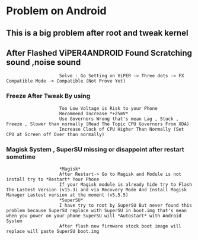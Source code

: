 ﻿# Problem on Android


## This is a big problem after root and tweak kernel 


## After Flashed ViPER4ANDROID Found Scratching sound ,noise sound 
						Solve : Go Setting on ViPER -> Three dots -> FX Compatible Mode -> Compatible (Not Prove Yet)


### Freeze After Tweak By using
					    Too Low Voltage is Risk to your Phone 
						Recommend Increase *+25mV*
						Use Governors Wrong that's mean Lag , Stuck , Freeze , Slower than normally (Read The Topic CPU Governors From XDA) 
						Increase Clock of CPU Higher Than Normally (Set CPU at Screen off Over than normally)

### Magisk System , SuperSU missing or disappoint after restart sometime
						*Magisk*
						After Restart-> Go to Magisk and Module is not install try to *Restart* Your Phone 
						If your Magisk module is already hide try to Flash The Lastest Version (v15.3) and via Recovery Mode And Install Magisk Manager Lastest version at the moment (v5.5.5)
						*SuperSU*
						I have try to root by SuperSU But never found this problem because SuperSU replace with SuperSU in boot.img that's mean when you power on your phone SuperSU will *Autostart* with Android System
						After flash new firmware stock boot image will replace will paste SuperSU boot.img  



